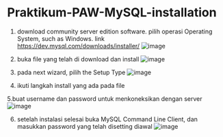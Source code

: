 # Praktikum-PAW-MySQL-installation

1. download community server edition software. pilih operasi Operating System, such as Windows.
link https://dev.mysql.com/downloads/installer/
![image](https://user-images.githubusercontent.com/101171434/209484715-6bf1df09-9744-4f3d-918e-34c299be58c4.png)

2. buka file yang telah di download dan install
![image](https://user-images.githubusercontent.com/101171434/209484727-4fb149c0-ee6c-42db-aac8-bed6085d72ec.png)

3. pada next wizard, pilih the Setup Type
![image](https://user-images.githubusercontent.com/101171434/209484771-c6e088c0-6344-436d-a7c7-93c732e8ff9a.png)

4. ikuti langkah install yang ada pada file

5.buat username dan password untuk menkoneksikan dengan server
![image](https://user-images.githubusercontent.com/101171434/209484802-3357988c-70f3-49c5-94ce-207d2d6b6f41.png)

6. setelah instalasi selesai buka MySQL Command Line Client, dan masukkan password yang telah disetting diawal
![image](https://user-images.githubusercontent.com/101171434/209484849-33e97de9-ad2d-4e66-824f-149a94e7dd60.png)

